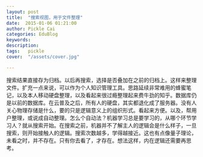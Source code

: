 ```yaml
---
layout: post  
title:  "搜索视图，用于文件整理"
date:  2015-01-06 01:21:00
author: Pickle Cai  
categories: EduBlog  
keywords: 
description:   
tags:	pickle   
cover:  "/assets/cover.jpg"  

---
```


搜索结果直接存为归档。以后再搜索，选择是否叠加在之前的归档上。这样来整理文件。扩充一点来说，可以作为个人知识管理工具。思路延续非常难用的蜂蜜笔记，以及本人移动硬盘整理，以及看起来很过瘾整理起来费牛劲的知乎。数据库仍是以前的数据库。在云普及之后，所有人的硬盘，其实都退化成了服务器。没有人关心物理存储是什么，要的只是逻辑意义上的组织形式。看起来方便。以及，帮用户整理，或说成自动整理。怎么个自动法？机器学习总是要学习的，从哪个环节学习人？就从搜索开始。在搜索之前，机器并不了解主人的逻辑会是什么样子，一旦搜索，则开始接触人的逻辑。搜索次数越多，学得越接近。这也有点像量子理论，未看之时，并不存在。只有你去看了，才存在。想法这样，内在逻辑还需要再思考。

		    
